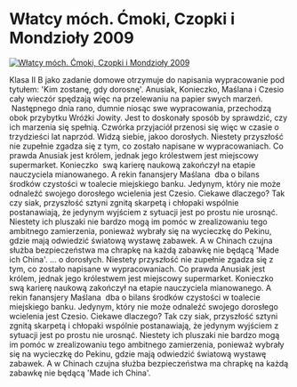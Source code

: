 Włatcy móch. Ćmoki, Czopki i Mondzioły 2009 
=============
[![Włatcy móch. Ćmoki, Czopki i Mondzioły 2009 ](http://vidos.pl/images/player.gif)](http://vidos.pl/wlatcy-moch-moki-czopki-i-mondzioly-2009)

 Klasa II B jako zadanie domowe otrzymuje do napisania wypracowanie pod tytułem: 'Kim zostanę, gdy dorosnę'. Anusiak, Konieczko, Maślana i Czesio cały wieczór spędzają więc na przelewaniu na papier swych marzeń.  Następnego dnia rano, dumnie niosąc swe wypracowania, przechodzą obok przybytku Wróźki Jowity. Jest to doskonały sposób by sprawdzić, czy ich marzenia się spełnią. Czwórka przyjaciół przenosi się więc w czasie o trzydzieści lat naprzód. Widzą siebie, jakoo dorosłych. Niestety przyszłość nie zupełnie zgadza się z tym, co zostało napisane w wypracowaniach. Co prawda Anusiak jest królem, jednak jego królestwem jest miejscowy supermarket. Konieczko  swą karierę naukową zakończył na etapie nauczyciela mianowanego. A rekin fanansjery Maślana  dba o bilans środków czystości w toalecie miejskiego banku. Jedynym, który nie może odnaleźć swojego dorosłego wcielenia jest Czesio. Ciekawe dlaczego? Tak czy siak, przyszłość sztyni zgnitą skarpetą i chłopaki wspólnie postanawiają, że jedynym wyjściem z sytuacji jest po prostu nie urosnąć. Niestety ich pluszaki nie bardzo mogą im pomóc w zrealizowaniu tego ambitnego zamierzenia, ponieważ wybrały się na wycieczkę do Pekinu, gdzie mają odwiedzić światową wystawę zabawek. A w Chinach czujna służba bezpieczeństwa ma chrapkę na każdą zabawkę nie będącą 'Made ich China'.  ... o dorosłych. Niestety przyszłość nie zupełnie zgadza się z tym, co zostało napisane w wypracowaniach. Co prawda Anusiak jest królem, jednak jego królestwem jest miejscowy supermarket. Konieczko  swą karierę naukową zakończył na etapie nauczyciela mianowanego. A rekin fanansjery Maślana  dba o bilans środków czystości w toalecie miejskiego banku. Jedynym, który nie może odnaleźć swojego dorosłego wcielenia jest Czesio. Ciekawe dlaczego? Tak czy siak, przyszłość sztyni zgnitą skarpetą i chłopaki wspólnie postanawiają, że jedynym wyjściem z sytuacji jest po prostu nie urosnąć. Niestety ich pluszaki nie bardzo mogą im pomóc w zrealizowaniu tego ambitnego zamierzenia, ponieważ wybrały się na wycieczkę do Pekinu, gdzie mają odwiedzić światową wystawę zabawek. A w Chinach czujna służba bezpieczeństwa ma chrapkę na każdą zabawkę nie będącą 'Made ich China'.
